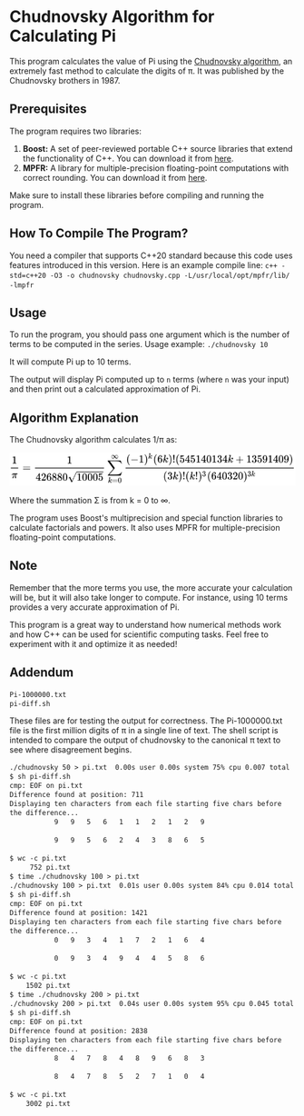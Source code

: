 # Chudnovsky Algorithm for Calculating Pi

This program calculates the value of Pi using the [Chudnovsky algorithm](https://en.wikipedia.org/wiki/Chudnovsky_algorithm),
an extremely fast method to calculate the digits of π. It was published by the Chudnovsky brothers in 1987.

## Prerequisites

The program requires two libraries:

1. **Boost:** A set of peer-reviewed portable C++ source libraries that extend the functionality of C++. You can download it from [here](https://www.boost.org/users/download/). 
2. **MPFR:** A library for multiple-precision floating-point computations with correct rounding. You can download it from [here](http://www.mpfr.org/mpfr-current/#download).

Make sure to install these libraries before compiling and running the program.

## How To Compile The Program?
You need a compiler that supports C++20 standard because this code uses features introduced in this version.
Here is an example compile line: `c++ -std=c++20 -O3 -o chudnovsky chudnovsky.cpp -L/usr/local/opt/mpfr/lib/ -lmpfr`

## Usage
To run the program, you should pass one argument which is the number of terms to be computed in the series.
Usage example: `./chudnovsky 10` 

It will compute Pi up to 10 terms.

The output will display Pi computed up to `n` terms (where `n` was your input) and then print out a calculated approximation of Pi.

## Algorithm Explanation
The Chudnovsky algorithm calculates 1/π as:

![12 Σ ((-1)^k * (6k)! * (545140134k + 13591409)) / ((3k)!(k!)^3 * (640320)^(3k+3/2))](https://github.com/Fudmottin/Chudnovsky/blob/main/chudnovsky.svg)

Where the summation Σ is from k = 0 to ∞.

The program uses Boost's multiprecision and special function libraries to calculate factorials and powers. It also uses MPFR for multiple-precision floating-point computations.

## Note

Remember that the more terms you use, the more accurate your calculation will be, but it will also take longer to compute. For instance, using 10 terms provides a very accurate approximation of Pi.

This program is a great way to understand how numerical methods work and how C++ can be used for scientific computing tasks. Feel free to experiment with it and optimize it as needed!

## Addendum

```
Pi-1000000.txt
pi-diff.sh
```

These files are for testing the output for correctness. The Pi-1000000.txt file is
the first million digits of π in a single line of text. The shell script is intended
to compare the output of chudnovsky to the canonical π text to see where disagreement
begins.

```
./chudnovsky 50 > pi.txt  0.00s user 0.00s system 75% cpu 0.007 total
$ sh pi-diff.sh                                                                    
cmp: EOF on pi.txt
Difference found at position: 711
Displaying ten characters from each file starting five chars before the difference...
           9   9   5   6   1   1   2   1   2   9                        

           9   9   5   6   2   4   3   8   6   5                        

$ wc -c pi.txt 
     752 pi.txt
$ time ./chudnovsky 100 > pi.txt
./chudnovsky 100 > pi.txt  0.01s user 0.00s system 84% cpu 0.014 total
$ sh pi-diff.sh                 
cmp: EOF on pi.txt
Difference found at position: 1421
Displaying ten characters from each file starting five chars before the difference...
           0   9   3   4   1   7   2   1   6   4                        

           0   9   3   4   9   4   4   5   8   6                        

$ wc -c pi.txt                  
    1502 pi.txt
$ time ./chudnovsky 200 > pi.txt
./chudnovsky 200 > pi.txt  0.04s user 0.00s system 95% cpu 0.045 total
$ sh pi-diff.sh                 
cmp: EOF on pi.txt
Difference found at position: 2838
Displaying ten characters from each file starting five chars before the difference...
           8   4   7   8   4   8   9   6   8   3                        

           8   4   7   8   5   2   7   1   0   4                        

$ wc -c pi.txt                  
    3002 pi.txt
```
